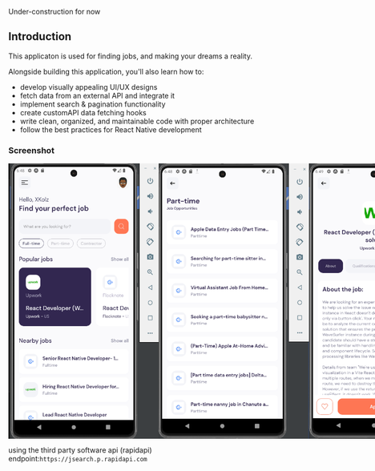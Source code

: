 Under-construction for now
## Introduction
This applicaton is used for finding jobs, and making your dreams a reality.

Alongside building this application, you'll also learn how to:
- develop visually appealing UI/UX designs
- fetch data from an external API and integrate it
- implement search & pagination functionality
- create customAPI data fetching hooks
- write clean, organized, and maintainable code with proper architecture
- follow the best practices for React Native development

### Screenshot
<div style="display: flex; flex-direction: row;">
    <img src="assets/Screenshots/Screenshot (2).png" alt="Screenshot 2" width="300" />
    <img src="assets/Screenshots/Screenshot (3).png" alt="Screenshot 3" width="300" />
    <img src="assets/Screenshots/Screenshot (4).png" alt="Screenshot 4" width="300" />
</div>

using the third party software api (rapidapi)
endpoint:`https://jsearch.p.rapidapi.com`